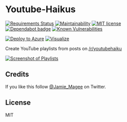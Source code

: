 # Youtube-Haikus

[![Requirements Status](https://requires.io/github/JamieMagee/Youtube-Haikus/requirements.svg?branch=master)](https://requires.io/github/JamieMagee/Youtube-Haikus/requirements/?branch=master)
[![Maintainability](https://api.codeclimate.com/v1/badges/f4a5afe821741889f219/maintainability)](https://codeclimate.com/github/JamieMagee/Youtube-Haikus/maintainability)
[![MIT license](https://img.shields.io/badge/license-MIT-blue.svg)](https://opensource.org/licenses/MIT)
[![Dependabot badge](https://img.shields.io/badge/Dependabot-enabled-blue.svg)](https://dependabot.com/)
[![Known Vulnerabilities](https://snyk.io/test/github/jamiemagee/youtube-haikus/badge.svg?targetFile=requirements.txt)](https://snyk.io/test/github/jamiemagee/youtube-haikus?targetFile=requirements.txt)

[![Deploy to Azure](https://azuredeploy.net/deploybutton.png)](https://portal.azure.com/#create/Microsoft.Template/uri/https%3A%2F%2Fraw.githubusercontent.com%2FJamieMagee%2FYoutube-Haikus%2Fmaster%2Fazuredeploy.json)
[![Visualize](http://armviz.io/visualizebutton.png)](http://armviz.io/#/?load=https://raw.githubusercontent.com/JamieMagee/Youtube-Haikus/master/azuredeploy.json)

Create YouTube playlists from posts on [/r/youtubehaiku](https://www.reddit.com/r/youtubehaiku/)

[![Screenshot of Playlists](https://i.imgur.com/zRBbZe1.jpg)](https://www.youtube.com/channel/UCe4zlSqIm2GOUzWayzUgr8g/playlists)

## Credits

If you like this follow [@Jamie_Magee](https://twitter.com/Jamie_Magee) on Twitter.

## License

MIT
